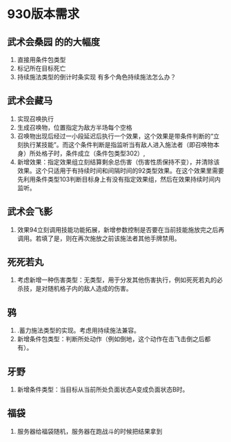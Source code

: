 # 930版本需求
## 武术会桑园   的的大幅度

1. 直接用条件包类型    
2. 标记所在目标死亡
3. 持续施法类型的倒计时条实现    有多个角色持续施法怎么办？

## 武术会藏马

1. 实现召唤执行
2. 生成召唤物，位置指定为敌方半场每个空格
3. 召唤物出现后经过一小段延迟后执行一个效果，这个效果是带条件判断的“立刻执行某技能”。而这个条件判断是指监听当有敌人进入施法者（即召唤物本身）所处格子时，条件成立（条件包类型302）,
4. 新增效果：指定效果组立刻结算剩余总伤害（伤害性质保持不变），并清除该效果。这个只适用于有持续时间和间隔时间的92类型效果。在这个效果里需要先利用条件类型103判断目标身上有没有指定效果组，然后在效果持续时间内监听。

## 武术会飞影

1. 效果94立刻调用技能功能拓展，新增参数控制是否要在当前技能施放完之后再调用。若填了是，则在再次施放之前该施法者其他手牌禁用。

## 死死若丸

1. 考虑新增一种伤害类型：无类型，用于分发其他伤害执行，例如死死若丸的必杀技，是对随机格子内的敌人造成的伤害。

## 鸦

1. .蓄力施法类型的实现。考虑用持续施法兼容。
2. 新增条件包类型：判断所处动作（例如倒地，这个动作在击飞击倒之后都有）。

## 牙野

1. 新增条件类型：当目标从当前所处负面状态A变成负面状态B时。

## 福袋

1. 服务器给福袋随机，服务器在跑战斗的时候把结果拿到
